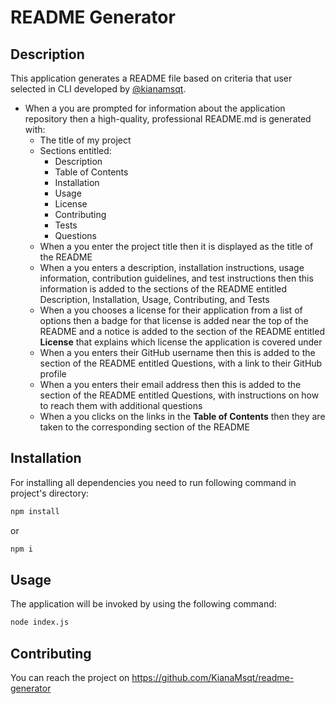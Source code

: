 # README Generator


## Description

This application generates a README file based on criteria that user selected in CLI developed by [@kianamsqt](https://github.com/KianaMsqt).

  * When a you are prompted for information about the application repository then a high-quality, professional README.md is generated with:
    * The title of my project 
    * Sections entitled:
      * Description 
      * Table of Contents 
      * Installation 
      * Usage 
      * License 
      * Contributing 
      * Tests 
      * Questions
    * When a you enter the project title then it is displayed as the title of the README
    * When a you enters a description, installation instructions, usage information, contribution guidelines, and test instructions then this information is added to the sections of the README entitled Description, Installation, Usage, Contributing, and Tests
    * When a you chooses a license for their application from a list of options then a badge for that license is added near the top of the README and a notice is added to the section of the README entitled **License** that explains which license the application is covered under
    * When a you enters their GitHub username then this is added to the section of the README entitled Questions, with a link to their GitHub profile
    * When a you enters their email address then this is added to the section of the README entitled Questions, with instructions on how to reach them with additional questions
    * When a you clicks on the links in the **Table of Contents** then they are taken to the corresponding section of the README



## Installation
 
For installing all dependencies you need to run following command in project's directory:

```bash
npm install
```

or 

```bash
npm i
```


## Usage
 
The application will be invoked by using the following command:

```bash
node index.js
```


## Contributing

You can reach the project on https://github.com/KianaMsqt/readme-generator 


